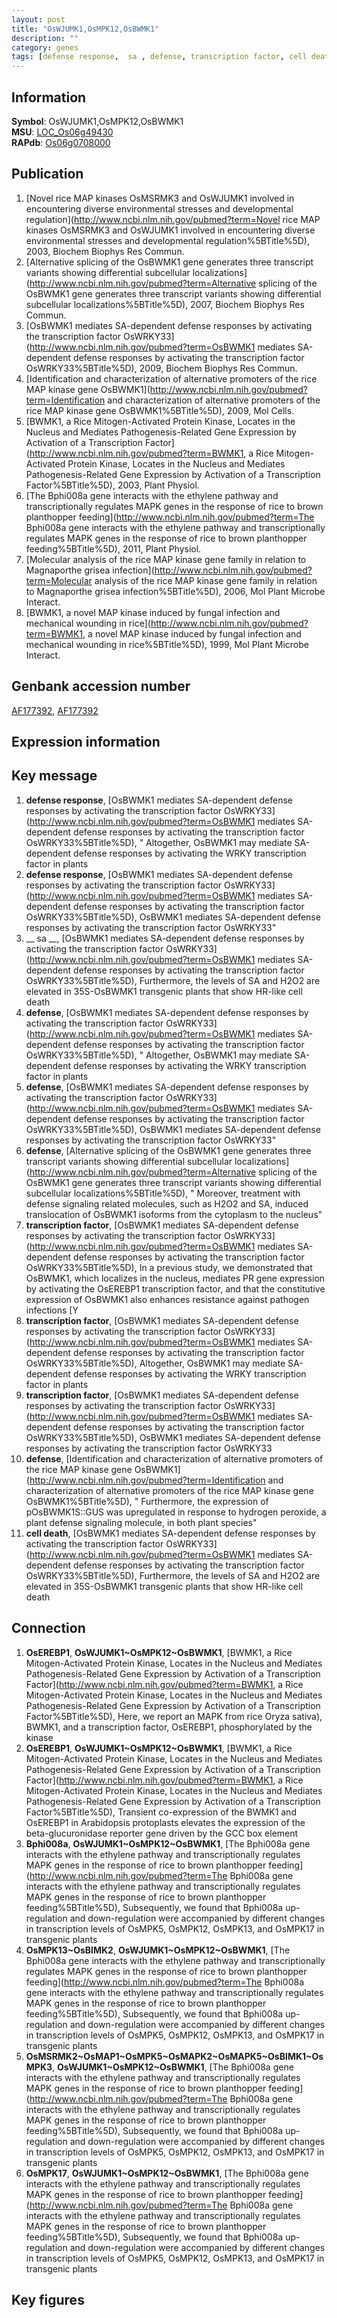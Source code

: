```yaml
---
layout: post
title: "OsWJUMK1,OsMPK12,OsBWMK1"
description: ""
category: genes
tags: [defense response,  sa , defense, transcription factor, cell death]
---
```


## Information
__Symbol__: OsWJUMK1,OsMPK12,OsBWMK1  
__MSU__: [LOC_Os06g49430](http://rice.plantbiology.msu.edu/cgi-bin/ORF_infopage.cgi?orf=LOC_Os06g49430)  
__RAPdb__: [Os06g0708000](http://rapdb.dna.affrc.go.jp/viewer/gbrowse_details/irgsp1?name=Os06g0708000)  

## Publication
1. [Novel rice MAP kinases OsMSRMK3 and OsWJUMK1 involved in encountering diverse environmental stresses and developmental regulation](http://www.ncbi.nlm.nih.gov/pubmed?term=Novel rice MAP kinases OsMSRMK3 and OsWJUMK1 involved in encountering diverse environmental stresses and developmental regulation%5BTitle%5D), 2003, Biochem Biophys Res Commun.
2. [Alternative splicing of the OsBWMK1 gene generates three transcript variants showing differential subcellular localizations](http://www.ncbi.nlm.nih.gov/pubmed?term=Alternative splicing of the OsBWMK1 gene generates three transcript variants showing differential subcellular localizations%5BTitle%5D), 2007, Biochem Biophys Res Commun.
3. [OsBWMK1 mediates SA-dependent defense responses by activating the transcription factor OsWRKY33](http://www.ncbi.nlm.nih.gov/pubmed?term=OsBWMK1 mediates SA-dependent defense responses by activating the transcription factor OsWRKY33%5BTitle%5D), 2009, Biochem Biophys Res Commun.
4. [Identification and characterization of alternative promoters of the rice MAP kinase gene OsBWMK1](http://www.ncbi.nlm.nih.gov/pubmed?term=Identification and characterization of alternative promoters of the rice MAP kinase gene OsBWMK1%5BTitle%5D), 2009, Mol Cells.
5. [BWMK1, a Rice Mitogen-Activated Protein Kinase, Locates in the Nucleus and Mediates Pathogenesis-Related Gene Expression by Activation of a Transcription Factor](http://www.ncbi.nlm.nih.gov/pubmed?term=BWMK1, a Rice Mitogen-Activated Protein Kinase, Locates in the Nucleus and Mediates Pathogenesis-Related Gene Expression by Activation of a Transcription Factor%5BTitle%5D), 2003, Plant Physiol.
6. [The Bphi008a gene interacts with the ethylene pathway and transcriptionally regulates MAPK genes in the response of rice to brown planthopper feeding](http://www.ncbi.nlm.nih.gov/pubmed?term=The Bphi008a gene interacts with the ethylene pathway and transcriptionally regulates MAPK genes in the response of rice to brown planthopper feeding%5BTitle%5D), 2011, Plant Physiol.
7. [Molecular analysis of the rice MAP kinase gene family in relation to Magnaporthe grisea infection](http://www.ncbi.nlm.nih.gov/pubmed?term=Molecular analysis of the rice MAP kinase gene family in relation to Magnaporthe grisea infection%5BTitle%5D), 2006, Mol Plant Microbe Interact.
8. [BWMK1, a novel MAP kinase induced by fungal infection and mechanical wounding in rice](http://www.ncbi.nlm.nih.gov/pubmed?term=BWMK1, a novel MAP kinase induced by fungal infection and mechanical wounding in rice%5BTitle%5D), 1999, Mol Plant Microbe Interact.

## Genbank accession number
[AF177392](http://www.ncbi.nlm.nih.gov/nuccore/AF177392), [AF177392](http://www.ncbi.nlm.nih.gov/nuccore/AF177392)  

## Expression information

## Key message
1. __defense response__, [OsBWMK1 mediates SA-dependent defense responses by activating the transcription factor OsWRKY33](http://www.ncbi.nlm.nih.gov/pubmed?term=OsBWMK1 mediates SA-dependent defense responses by activating the transcription factor OsWRKY33%5BTitle%5D), " Altogether, OsBWMK1 may mediate SA-dependent defense responses by activating the WRKY transcription factor in plants
2. __defense response__, [OsBWMK1 mediates SA-dependent defense responses by activating the transcription factor OsWRKY33](http://www.ncbi.nlm.nih.gov/pubmed?term=OsBWMK1 mediates SA-dependent defense responses by activating the transcription factor OsWRKY33%5BTitle%5D), OsBWMK1 mediates SA-dependent defense responses by activating the transcription factor OsWRKY33"
3. __ sa __, [OsBWMK1 mediates SA-dependent defense responses by activating the transcription factor OsWRKY33](http://www.ncbi.nlm.nih.gov/pubmed?term=OsBWMK1 mediates SA-dependent defense responses by activating the transcription factor OsWRKY33%5BTitle%5D),  Furthermore, the levels of SA and H2O2 are elevated in 35S-OsBWMK1 transgenic plants that show HR-like cell death
4. __defense__, [OsBWMK1 mediates SA-dependent defense responses by activating the transcription factor OsWRKY33](http://www.ncbi.nlm.nih.gov/pubmed?term=OsBWMK1 mediates SA-dependent defense responses by activating the transcription factor OsWRKY33%5BTitle%5D), " Altogether, OsBWMK1 may mediate SA-dependent defense responses by activating the WRKY transcription factor in plants
5. __defense__, [OsBWMK1 mediates SA-dependent defense responses by activating the transcription factor OsWRKY33](http://www.ncbi.nlm.nih.gov/pubmed?term=OsBWMK1 mediates SA-dependent defense responses by activating the transcription factor OsWRKY33%5BTitle%5D), OsBWMK1 mediates SA-dependent defense responses by activating the transcription factor OsWRKY33"
6. __defense__, [Alternative splicing of the OsBWMK1 gene generates three transcript variants showing differential subcellular localizations](http://www.ncbi.nlm.nih.gov/pubmed?term=Alternative splicing of the OsBWMK1 gene generates three transcript variants showing differential subcellular localizations%5BTitle%5D), " Moreover, treatment with defense signaling related molecules, such as H2O2 and SA, induced translocation of OsBWMK1 isoforms from the cytoplasm to the nucleus"
7. __transcription factor__, [OsBWMK1 mediates SA-dependent defense responses by activating the transcription factor OsWRKY33](http://www.ncbi.nlm.nih.gov/pubmed?term=OsBWMK1 mediates SA-dependent defense responses by activating the transcription factor OsWRKY33%5BTitle%5D),  In a previous study, we demonstrated that OsBWMK1, which localizes in the nucleus, mediates PR gene expression by activating the OsEREBP1 transcription factor, and that the constitutive expression of OsBWMK1 also enhances resistance against pathogen infections [Y
8. __transcription factor__, [OsBWMK1 mediates SA-dependent defense responses by activating the transcription factor OsWRKY33](http://www.ncbi.nlm.nih.gov/pubmed?term=OsBWMK1 mediates SA-dependent defense responses by activating the transcription factor OsWRKY33%5BTitle%5D),  Altogether, OsBWMK1 may mediate SA-dependent defense responses by activating the WRKY transcription factor in plants
9. __transcription factor__, [OsBWMK1 mediates SA-dependent defense responses by activating the transcription factor OsWRKY33](http://www.ncbi.nlm.nih.gov/pubmed?term=OsBWMK1 mediates SA-dependent defense responses by activating the transcription factor OsWRKY33%5BTitle%5D), OsBWMK1 mediates SA-dependent defense responses by activating the transcription factor OsWRKY33
10. __defense__, [Identification and characterization of alternative promoters of the rice MAP kinase gene OsBWMK1](http://www.ncbi.nlm.nih.gov/pubmed?term=Identification and characterization of alternative promoters of the rice MAP kinase gene OsBWMK1%5BTitle%5D), " Furthermore, the expression of pOsBWMK1S::GUS was upregulated in response to hydrogen peroxide, a plant defense signaling molecule, in both plant species"
11. __cell death__, [OsBWMK1 mediates SA-dependent defense responses by activating the transcription factor OsWRKY33](http://www.ncbi.nlm.nih.gov/pubmed?term=OsBWMK1 mediates SA-dependent defense responses by activating the transcription factor OsWRKY33%5BTitle%5D),  Furthermore, the levels of SA and H2O2 are elevated in 35S-OsBWMK1 transgenic plants that show HR-like cell death

## Connection
1. __OsEREBP1__, __OsWJUMK1~OsMPK12~OsBWMK1__, [BWMK1, a Rice Mitogen-Activated Protein Kinase, Locates in the Nucleus and Mediates Pathogenesis-Related Gene Expression by Activation of a Transcription Factor](http://www.ncbi.nlm.nih.gov/pubmed?term=BWMK1, a Rice Mitogen-Activated Protein Kinase, Locates in the Nucleus and Mediates Pathogenesis-Related Gene Expression by Activation of a Transcription Factor%5BTitle%5D),  Here, we report an MAPK from rice Oryza sativa), BWMK1, and a transcription factor, OsEREBP1, phosphorylated by the kinase
2. __OsEREBP1__, __OsWJUMK1~OsMPK12~OsBWMK1__, [BWMK1, a Rice Mitogen-Activated Protein Kinase, Locates in the Nucleus and Mediates Pathogenesis-Related Gene Expression by Activation of a Transcription Factor](http://www.ncbi.nlm.nih.gov/pubmed?term=BWMK1, a Rice Mitogen-Activated Protein Kinase, Locates in the Nucleus and Mediates Pathogenesis-Related Gene Expression by Activation of a Transcription Factor%5BTitle%5D),  Transient co-expression of the BWMK1 and OsEREBP1 in Arabidopsis protoplasts elevates the expression of the beta-glucuronidase reporter gene driven by the GCC box element
3. __Bphi008a__, __OsWJUMK1~OsMPK12~OsBWMK1__, [The Bphi008a gene interacts with the ethylene pathway and transcriptionally regulates MAPK genes in the response of rice to brown planthopper feeding](http://www.ncbi.nlm.nih.gov/pubmed?term=The Bphi008a gene interacts with the ethylene pathway and transcriptionally regulates MAPK genes in the response of rice to brown planthopper feeding%5BTitle%5D),  Subsequently, we found that Bphi008a up-regulation and down-regulation were accompanied by different changes in transcription levels of OsMPK5, OsMPK12, OsMPK13, and OsMPK17 in transgenic plants
4. __OsMPK13~OsBIMK2__, __OsWJUMK1~OsMPK12~OsBWMK1__, [The Bphi008a gene interacts with the ethylene pathway and transcriptionally regulates MAPK genes in the response of rice to brown planthopper feeding](http://www.ncbi.nlm.nih.gov/pubmed?term=The Bphi008a gene interacts with the ethylene pathway and transcriptionally regulates MAPK genes in the response of rice to brown planthopper feeding%5BTitle%5D),  Subsequently, we found that Bphi008a up-regulation and down-regulation were accompanied by different changes in transcription levels of OsMPK5, OsMPK12, OsMPK13, and OsMPK17 in transgenic plants
5. __OsMSRMK2~OsMAP1~OsMPK5~OsMAPK2~OsMAPK5~OsBIMK1~OsMPK3__, __OsWJUMK1~OsMPK12~OsBWMK1__, [The Bphi008a gene interacts with the ethylene pathway and transcriptionally regulates MAPK genes in the response of rice to brown planthopper feeding](http://www.ncbi.nlm.nih.gov/pubmed?term=The Bphi008a gene interacts with the ethylene pathway and transcriptionally regulates MAPK genes in the response of rice to brown planthopper feeding%5BTitle%5D),  Subsequently, we found that Bphi008a up-regulation and down-regulation were accompanied by different changes in transcription levels of OsMPK5, OsMPK12, OsMPK13, and OsMPK17 in transgenic plants
6. __OsMPK17__, __OsWJUMK1~OsMPK12~OsBWMK1__, [The Bphi008a gene interacts with the ethylene pathway and transcriptionally regulates MAPK genes in the response of rice to brown planthopper feeding](http://www.ncbi.nlm.nih.gov/pubmed?term=The Bphi008a gene interacts with the ethylene pathway and transcriptionally regulates MAPK genes in the response of rice to brown planthopper feeding%5BTitle%5D),  Subsequently, we found that Bphi008a up-regulation and down-regulation were accompanied by different changes in transcription levels of OsMPK5, OsMPK12, OsMPK13, and OsMPK17 in transgenic plants

## Key figures


